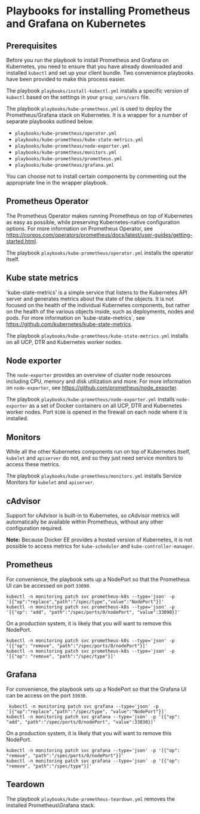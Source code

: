 # Playbooks for installing Prometheus and Grafana on Kubernetes

## Prerequisites

Before you run the playbook to install Prometheus and Grafana on Kubernetes, you need to ensure that you have already downloaded and installed `kubectl` and set up your client bundle. Two convenience playbooks have been provided to make this process easier.

The playbook `playbooks/install-kubectl.yml` installs a specific version of `kubectl` based on the settings 
in your `group_vars/vars` file. 

The playbook `playbooks/kube-prometheus.yml` is used to deploy the Prometheus/Grafana stack on Kubernetes. 
It is a wrapper for a number of separate playbooks outlined below. 

- `playbooks/kube-prometheus/operator.yml` 
- `playbooks/kube-prometheus/kube-state-metrics.yml` 
- `playbooks/kube-prometheus/node-exporter.yml` 
- `playbooks/kube-prometheus/monitors.yml`
- `playbooks/kube-prometheus/prometheus.yml`
- `playbooks/kube-prometheus/grafana.yml`

You can choose not to install certain components by commenting out the appropriate line in the wrapper playbook. 

## Prometheus Operator
The Prometheus Operator makes running Prometheus on top of Kubernetes as easy as possible, while preserving Kubernetes-native configuration options. For more information on Prometheus Operator, see https://coreos.com/operators/prometheus/docs/latest/user-guides/getting-started.html.

The playbook `playbooks/kube-prometheus/operator.yml` installs the operator itself. 

## Kube state metrics
'kube-state-metrics' is a simple service that listens to the Kubernetes API server and generates metrics about the state of the objects. It is not focused on the health of the individual Kubernetes components, but rather on the health of the various objects inside, such as deployments, nodes and pods. For more information on 'kube-state-metrics`, see https://github.com/kubernetes/kube-state-metrics.

The playbook `playbooks/kube-prometheus/kube-state-metrics.yml` installs on all UCP, DTR and Kubernetes worker nodes.

## Node exporter
The `node-exporter` provides an overview of cluster node resources including CPU, memory and disk utilization and more. For more information on `node-exporter`, see https://github.com/prometheus/node_exporter.

The playbook `playbooks/kube-prometheus/node-exporter.yml` installs `node-exporter` as a set of Docker containers on all UCP, DTR and Kubernetes worker nodes. Port `9100` is opened in the firewall on each node where it is installed.

## Monitors
While all the other Kubernetes components run on top of Kubernetes itself, `kubelet` and `apiserver` do not, and so they just need service monitors to access these metrics.

The playbook `playbooks/kube-prometheus/monitors.yml` installs Service Monitors for `kubelet` and `apiserver`.


## cAdvisor

Support for cAdvisor is built-in to Kubernetes, so cAdvisor metrics will automatically be available within Prometheus, without any other configuration required.

**Note:**
Because Docker EE provides a hosted version of Kubernetes, it is not possible to access metrics for `kube-scheduler` and `kube-controller-manager`.


## Prometheus

For convenience, the playbook sets up a NodePort so that the Prometheus UI can be accessed on port `33090`.

```
kubectl -n monitoring patch svc prometheus-k8s --type='json' -p '[{"op":"replace","path":"/spec/type","value":"NodePort"}]'
kubectl -n monitoring patch svc prometheus-k8s --type='json' -p '[{"op": "add", "path":"/spec/ports/0/nodePort", "value":33090}]'
```

On a production system, it is likely that you will want to remove this NodePort.


```
kubectl -n monitoring patch svc prometheus-k8s --type='json' -p '[{"op": "remove", "path":"/spec/ports/0/nodePort"}]'
kubectl -n monitoring patch svc prometheus-k8s --type='json' -p '[{"op": "remove", "path":"/spec/type"}]'
```



## Grafana

For convenience, the playbook sets up a NodePort so that the Grafana UI can be access on the port `33030`.

```
 kubectl -n monitoring patch svc grafana --type='json' -p '[{"op":"replace","path":"/spec/type", "value":"NodePort"}]'
kubectl -n monitoring patch svc grafana --type='json' -p '[{"op": "add", "path":"/spec/ports/0/nodePort", "value":33030}]'
```

On a production system, it is likely that you will want to remove this NodePort.

```
kubectl -n monitoring patch svc grafana --type='json' -p '[{"op": "remove", "path":"/spec/ports/0/nodePort"}]'
kubectl -n monitoring patch svc grafana --type='json' -p '[{"op": "remove", "path":"/spec/type"}]'
```


## Teardown

 The playbook `playbooks/kube-prometheus-teardown.yml` removes the installed Prometheus\Grafana stack.

